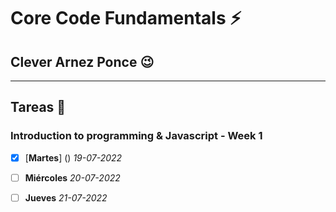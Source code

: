 # Core Code Fundamentals :zap:
## Clever Arnez Ponce  :wink:
---
## Tareas  :orange_book:

### Introduction to programming & Javascript - Week 1

- [x] [**Martes**] () *19-07-2022* 
- [ ] **Miércoles** *20-07-2022* 
- [ ] **Jueves** *21-07-2022* 


